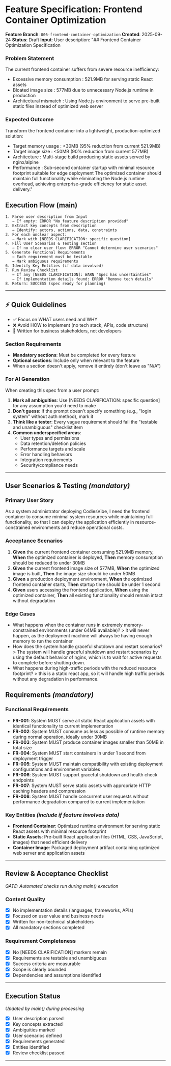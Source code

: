 # Feature Specification: Frontend Container Optimization

**Feature Branch**: `006-frontend-container-optimization`
**Created**: 2025-09-24
**Status**: Draft
**Input**: User description: "## Frontend Container Optimization Specification
### Problem Statement
The current frontend container suffers from severe resource inefficiency:

- Excessive memory consumption : 521.9MB for serving static React assets
- Bloated image size : 577MB due to unnecessary Node.js runtime in production
- Architectural mismatch : Using Node.js environment to serve pre-built static files instead of optimized web server
### Expected Outcome
Transform the frontend container into a lightweight, production-optimized solution:

- Target memory usage : <30MB (95% reduction from current 521.9MB)
- Target image size : <50MB (90% reduction from current 577MB)
- Architecture : Multi-stage build producing static assets served by nginx/alpine
- Performance : Sub-second container startup with minimal resource footprint suitable for edge deployment
The optimized container should maintain full functionality while eliminating the Node.js runtime overhead, achieving enterprise-grade efficiency for static asset delivery."

## Execution Flow (main)
```
1. Parse user description from Input
   → If empty: ERROR "No feature description provided"
2. Extract key concepts from description
   → Identify: actors, actions, data, constraints
3. For each unclear aspect:
   → Mark with [NEEDS CLARIFICATION: specific question]
4. Fill User Scenarios & Testing section
   → If no clear user flow: ERROR "Cannot determine user scenarios"
5. Generate Functional Requirements
   → Each requirement must be testable
   → Mark ambiguous requirements
6. Identify Key Entities (if data involved)
7. Run Review Checklist
   → If any [NEEDS CLARIFICATION]: WARN "Spec has uncertainties"
   → If implementation details found: ERROR "Remove tech details"
8. Return: SUCCESS (spec ready for planning)
```

---

## ⚡ Quick Guidelines
- ✅ Focus on WHAT users need and WHY
- ❌ Avoid HOW to implement (no tech stack, APIs, code structure)
- 👥 Written for business stakeholders, not developers

### Section Requirements
- **Mandatory sections**: Must be completed for every feature
- **Optional sections**: Include only when relevant to the feature
- When a section doesn't apply, remove it entirely (don't leave as "N/A")

### For AI Generation
When creating this spec from a user prompt:
1. **Mark all ambiguities**: Use [NEEDS CLARIFICATION: specific question] for any assumption you'd need to make
2. **Don't guess**: If the prompt doesn't specify something (e.g., "login system" without auth method), mark it
3. **Think like a tester**: Every vague requirement should fail the "testable and unambiguous" checklist item
4. **Common underspecified areas**:
   - User types and permissions
   - Data retention/deletion policies
   - Performance targets and scale
   - Error handling behaviors
   - Integration requirements
   - Security/compliance needs

---

## User Scenarios & Testing *(mandatory)*

### Primary User Story
As a system administrator deploying CodiesVibe, I need the frontend container to consume minimal system resources while maintaining full functionality, so that I can deploy the application efficiently in resource-constrained environments and reduce operational costs.

### Acceptance Scenarios
1. **Given** the current frontend container consuming 521.9MB memory, **When** the optimized container is deployed, **Then** memory consumption should be reduced to under 30MB
2. **Given** the current frontend image size of 577MB, **When** the optimized image is built, **Then** the image size should be under 50MB
3. **Given** a production deployment environment, **When** the optimized frontend container starts, **Then** startup time should be under 1 second
4. **Given** users accessing the frontend application, **When** using the optimized container, **Then** all existing functionality should remain intact without degradation

### Edge Cases
- What happens when the container runs in extremely memory-constrained environments (under 64MB available)? > it will never happen, as the deployment machine will always be having enough memory to run the container
- How does the system handle graceful shutdown and restart scenarios? > The system will handle graceful shutdown and restart scenarios by using the default behavior of nginx, which is to wait for active requests to complete before shutting down.
- What happens during high-traffic periods with the reduced resource footprint? > this is a static react app, so it will handle high traffic periods without any degradation in performance.

## Requirements *(mandatory)*

### Functional Requirements
- **FR-001**: System MUST serve all static React application assets with identical functionality to current implementation
- **FR-002**: System MUST consume as less as possible of runtime memory during normal operation, ideally under 30MB
- **FR-003**: System MUST produce container images smaller than 50MB in total size
- **FR-004**: System MUST start containers in under 1 second from deployment trigger
- **FR-005**: System MUST maintain compatibility with existing deployment configurations and environment variables
- **FR-006**: System MUST support graceful shutdown and health check endpoints
- **FR-007**: System MUST serve static assets with appropriate HTTP caching headers and compression
- **FR-008**: System MUST handle concurrent user requests without performance degradation compared to current implementation

### Key Entities *(include if feature involves data)*
- **Frontend Container**: Optimized runtime environment for serving static React assets with minimal resource footprint
- **Static Assets**: Pre-built React application files (HTML, CSS, JavaScript, images) that need efficient delivery
- **Container Image**: Packaged deployment artifact containing optimized web server and application assets

---

## Review & Acceptance Checklist
*GATE: Automated checks run during main() execution*

### Content Quality
- [x] No implementation details (languages, frameworks, APIs)
- [x] Focused on user value and business needs
- [x] Written for non-technical stakeholders
- [x] All mandatory sections completed

### Requirement Completeness
- [x] No [NEEDS CLARIFICATION] markers remain
- [x] Requirements are testable and unambiguous
- [x] Success criteria are measurable
- [x] Scope is clearly bounded
- [x] Dependencies and assumptions identified

---

## Execution Status
*Updated by main() during processing*

- [x] User description parsed
- [x] Key concepts extracted
- [x] Ambiguities marked
- [x] User scenarios defined
- [x] Requirements generated
- [x] Entities identified
- [x] Review checklist passed

---